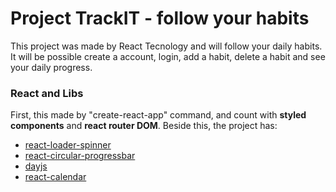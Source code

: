 # Project TrackIT - follow your habits

This project was made by React Tecnology and will follow your daily habits. It will be possible create a account, login, add a habit, delete a habit and see your daily progress.

### React and Libs

First, this made by "create-react-app" command, and count with **styled components** and **react router DOM**. Beside this, the project has:
- [react-loader-spinner](https://www.npmjs.com/package/react-loader-spinner)
- [react-circular-progressbar](https://www.npmjs.com/package/react-circular-progressbar)
- [dayjs](https://day.js.org/)
- [react-calendar](https://www.npmjs.com/package/react-calendar)
